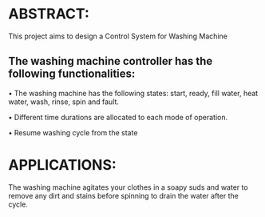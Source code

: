 # ABSTRACT: 

This project aims to design a Control System for Washing Machine

## The washing machine controller has the following functionalities:

•	The washing machine has the following states: start, ready, fill water, heat water, wash, rinse, spin and fault.

•	Different time durations are allocated to each mode of operation.

•	Resume washing cycle from the state 

# APPLICATIONS:
The washing machine agitates your clothes in a soapy suds and water to remove any dirt and stains before spinning to drain the water after the cycle.

